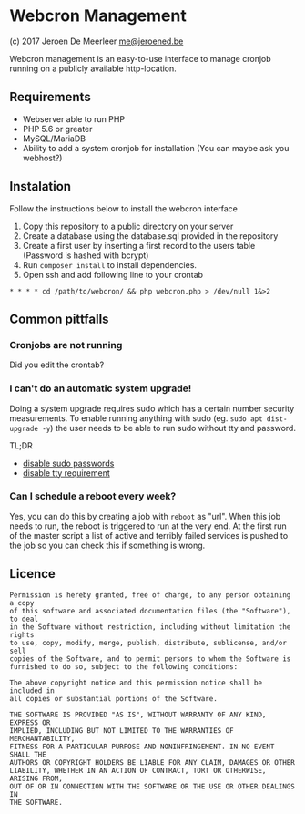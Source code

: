# Webcron Management
(c) 2017 Jeroen De Meerleer <me@jeroened.be>

Webcron management is an easy-to-use interface to manage cronjob running on a publicly available http-location.

## Requirements
* Webserver able to run PHP
* PHP 5.6 or greater
* MySQL/MariaDB
* Ability to add a system cronjob for installation (You can maybe ask you webhost?)

## Instalation

Follow the instructions below to install the webcron interface
1. Copy this repository to a public directory on your server
2. Create a database using the database.sql provided in the repository
3. Create a first user by inserting a first record to the users table (Password is hashed with bcrypt)
4. Run `composer install` to install dependencies.
5. Open ssh and add following line to your crontab

```
* * * * cd /path/to/webcron/ && php webcron.php > /dev/null 1&>2
```

## Common pittfalls
### Cronjobs are not running
Did you edit the crontab?

### I can't do an automatic system upgrade!
Doing a system upgrade requires sudo which has a certain number security measurements. To enable running anything with sudo (eg. `sudo apt dist-upgrade -y`) the user needs to be able to run sudo without tty and password.

TL;DR
* [disable sudo passwords](http://jeromejaglale.com/doc/unix/ubuntu_sudo_without_password) 
* [disable tty requirement](https://serverfault.com/questions/111064/sudoers-how-to-disable-requiretty-per-user)

### Can I schedule a reboot every week?
Yes, you can do this by creating a job with `reboot` as "url". When this job needs to run, the reboot is triggered to run at the very end. At the first run of the master script a list of active and terribly failed services is pushed to the job so you can check this if something is wrong.

## Licence

    Permission is hereby granted, free of charge, to any person obtaining a copy
    of this software and associated documentation files (the "Software"), to deal
    in the Software without restriction, including without limitation the rights
    to use, copy, modify, merge, publish, distribute, sublicense, and/or sell
    copies of the Software, and to permit persons to whom the Software is
    furnished to do so, subject to the following conditions:

    The above copyright notice and this permission notice shall be included in
    all copies or substantial portions of the Software.

    THE SOFTWARE IS PROVIDED "AS IS", WITHOUT WARRANTY OF ANY KIND, EXPRESS OR
    IMPLIED, INCLUDING BUT NOT LIMITED TO THE WARRANTIES OF MERCHANTABILITY,
    FITNESS FOR A PARTICULAR PURPOSE AND NONINFRINGEMENT. IN NO EVENT SHALL THE
    AUTHORS OR COPYRIGHT HOLDERS BE LIABLE FOR ANY CLAIM, DAMAGES OR OTHER
    LIABILITY, WHETHER IN AN ACTION OF CONTRACT, TORT OR OTHERWISE, ARISING FROM,
    OUT OF OR IN CONNECTION WITH THE SOFTWARE OR THE USE OR OTHER DEALINGS IN
    THE SOFTWARE.
